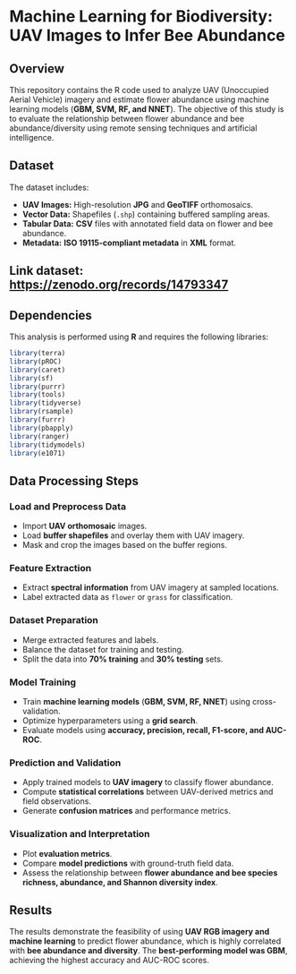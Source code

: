 # Machine Learning for Biodiversity: UAV Images to Infer Bee Abundance

## Overview
This repository contains the R code used to analyze UAV (Unoccupied Aerial Vehicle) imagery and estimate flower abundance using machine learning models (**GBM, SVM, RF, and NNET**). The objective of this study is to evaluate the relationship between flower abundance and bee abundance/diversity using remote sensing techniques and artificial intelligence.

## Dataset
The dataset includes:
- **UAV Images:** High-resolution **JPG** and **GeoTIFF** orthomosaics.
- **Vector Data:** Shapefiles (`.shp`) containing buffered sampling areas.
- **Tabular Data:** **CSV** files with annotated field data on flower and bee abundance.
- **Metadata:** **ISO 19115-compliant metadata** in **XML** format.

## Link dataset: https://zenodo.org/records/14793347

## Dependencies
This analysis is performed using **R** and requires the following libraries:
```r
library(terra)
library(pROC)
library(caret)
library(sf)
library(purrr)
library(tools)
library(tidyverse)
library(rsample)
library(furrr)
library(pbapply)
library(ranger)
library(tidymodels)
library(e1071)
```

 ## Data Processing Steps

### Load and Preprocess Data
- Import **UAV orthomosaic** images.
- Load **buffer shapefiles** and overlay them with UAV imagery.
- Mask and crop the images based on the buffer regions.

### Feature Extraction
- Extract **spectral information** from UAV imagery at sampled locations.
- Label extracted data as `flower` or `grass` for classification.

### Dataset Preparation
- Merge extracted features and labels.
- Balance the dataset for training and testing.
- Split the data into **70% training** and **30% testing** sets.

### Model Training
- Train **machine learning models** (**GBM, SVM, RF, NNET**) using cross-validation.
- Optimize hyperparameters using a **grid search**.
- Evaluate models using **accuracy, precision, recall, F1-score, and AUC-ROC**.

### Prediction and Validation
- Apply trained models to **UAV imagery** to classify flower abundance.
- Compute **statistical correlations** between UAV-derived metrics and field observations.
- Generate **confusion matrices** and performance metrics.

### Visualization and Interpretation
- Plot **evaluation metrics**.
- Compare **model predictions** with ground-truth field data.
- Assess the relationship between **flower abundance and bee species richness, abundance, and Shannon diversity index**.

## Results
The results demonstrate the feasibility of using **UAV RGB imagery and machine learning** to predict flower abundance, which is highly correlated with **bee abundance and diversity**. The **best-performing model was GBM**, achieving the highest accuracy and AUC-ROC scores.

